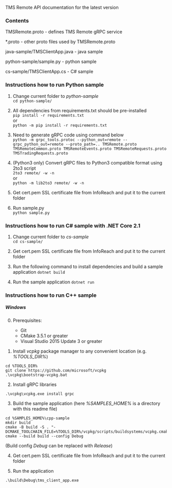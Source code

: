 TMS Remote API documentation for the latest version

### Contents
TMSRemote.proto - defines TMS Remote gRPC service

*.proto - other proto files used by TMSRemote.proto

java-sample/TMSClientApp.java - java sample

python-sample/sample.py - python sample

cs-sample/TMSClientApp.cs - C# sample

### Instructions how to run Python sample

1. Change current folder to _python-sample_  
`cd python-sample/`

2. All dependencies from requirements.txt should be pre-installed  
`pip install -r requirements.txt`  
or  
`python -m pip install -r requirements.txt`

3. Need to generate gRPC code using command below  
`python -m grpc_tools.protoc --python_out=remote --grpc_python_out=remote --proto_path=.. TMSRemote.proto TMSRemoteCommon.proto TMSRemoteEvents.proto TMSRemoteRequests.proto TMSTradingRequests.proto`

4. (Python3 only) Convert gRPC files to Python3 compatible format using 2to3 script  
`2to3 remote/ -w -n`  
or  
`python -m lib2to3 remote/ -w -n`

5. Get cert.pem SSL certificate file from InfoReach and put it to the current folder

6. Run sample.py  
`python sample.py`

### Instructions how to run C# sample with .NET Core 2.1

1. Change current folder to _cs-sample_  
`cd cs-sample/`

2. Get cert.pem SSL certificate file from InfoReach and put it to the current folder

3. Run the following command to install dependencies and build a sample application
`dotnet build`

4. Run the sample application
`dotnet run`

### Instructions how to run C++ sample

##### Windows

0. Prerequisites:
   - Git
   - CMake 3.5.1 or greater
   - Visual Studio 2015 Update 3 or greater

1. Install _vcpkg_ package manager to any convenient location (e.g. _%TOOLS_DIR%_)
```
cd %TOOLS_DIR%
git clone https://github.com/microsoft/vcpkg
.\vcpkg\bootstrap-vcpkg.bat
```

2. Install gRPC libraries
```
.\vcpkg\vcpkg.exe install grpc
```

3. Build the sample application (here _%SAMPLES_HOME%_ is a directory with this readme file)
```
cd %SAMPLES_HOME%\cpp-sample
mkdir build
cmake -B build -S . "-DCMAKE_TOOLCHAIN_FILE=%TOOLS_DIR%/vcpkg/scripts/buildsystems/vcpkg.cmake"
cmake --build build --config Debug
```

(Build config _Debug_ can be replaced with _Release_)

4. Get cert.pem SSL certificate file from InfoReach and put it to the current folder

5. Run the application
```
.\build\Debug\tms_client_app.exe
```